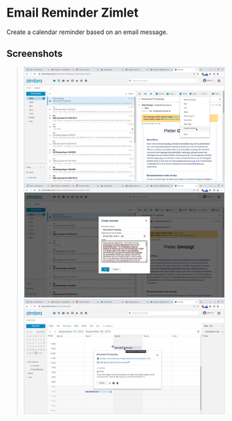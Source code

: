 # Email Reminder Zimlet

Create a calendar reminder based on an email message.

## Screenshots

> ![](screenshots/email-reminder-1-menu.png)
> ![](screenshots/email-reminder-2-dialog.png)
> ![](screenshots/email-reminder-3-calendar.png)
